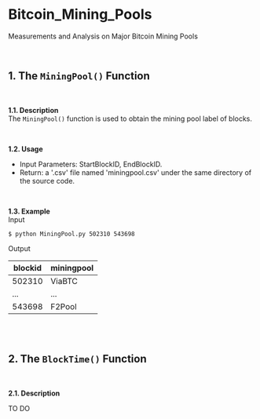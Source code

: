 # Bitcoin_Mining_Pools
Measurements and Analysis on Major Bitcoin Mining Pools

<br />

## 1. The `MiningPool()` Function

<br />

**1.1. Description**\
The `MiningPool()` function is used to obtain the mining pool label of blocks. 


<br />

**1.2. Usage**
- Input Parameters: StartBlockID, EndBlockID.
- Return: a '.csv' file named 'miningpool.csv' under the same directory of the source code. 

<br />

**1.3. Example**\
Input
```
$ python MiningPool.py 502310 543698
```



Output

| blockid | miningpool |
| ------ | ------ |
| 502310 | ViaBTC |
| ... | ... |
| 543698 | F2Pool |


<br />
<br />

## 2. The `BlockTime()` Function

<br />

**2.1. Description**

TO DO
